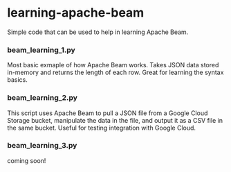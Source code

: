 # learning-apache-beam
Simple code that can be used to help in learning Apache Beam.

### beam_learning_1.py
Most basic exmaple of how Apache Beam works. Takes JSON data stored in-memory and returns the length of each row. Great for learning the syntax basics.

### beam_learning_2.py
This script uses Apache Beam to pull a JSON file from a Google Cloud Storage bucket, manipulate the data in the file, and output it as a CSV file in the same bucket. Useful for testing integration with Google Cloud.

### beam_learning_3.py
coming soon!
